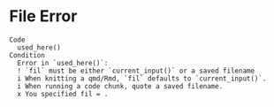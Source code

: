 # File Error

    Code
      used_here()
    Condition
      Error in `used_here()`:
      ! `fil` must be either `current_input()` or a saved filename
      i When knitting a qmd/Rmd, `fil` defaults to `current_input()`.
      i When running a code chunk, quote a saved filename.
      x You specified fil = .

